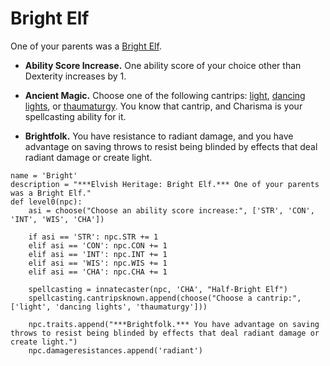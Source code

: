 # Bright Elf
One of your parents was a [Bright Elf](../Elves/Bright.md).

* **Ability Score Increase.** One ability score of your choice other than Dexterity increases by 1.

* **Ancient Magic.** Choose one of the following cantrips: [light](../../Magic/Spells/light.md), [dancing lights](../../Magic/Spells/dancing-lights.md), or [thaumaturgy](../../Magic/Spells/thaumaturgy.md). You know that cantrip, and Charisma is your spellcasting ability for it.

* **Brightfolk.** You have resistance to radiant damage, and you have advantage on saving throws to resist being blinded by effects that deal radiant damage or create light.

```
name = 'Bright'
description = "***Elvish Heritage: Bright Elf.*** One of your parents was a Bright Elf."
def level0(npc):
    asi = choose("Choose an ability score increase:", ['STR', 'CON', 'INT', 'WIS', 'CHA'])

    if asi == 'STR': npc.STR += 1
    elif asi == 'CON': npc.CON += 1
    elif asi == 'INT': npc.INT += 1
    elif asi == 'WIS': npc.WIS += 1
    elif asi == 'CHA': npc.CHA += 1

    spellcasting = innatecaster(npc, 'CHA', "Half-Bright Elf")
    spellcasting.cantripsknown.append(choose("Choose a cantrip:", ['light', 'dancing lights', 'thaumaturgy']))

    npc.traits.append("***Brightfolk.*** You have advantage on saving throws to resist being blinded by effects that deal radiant damage or create light.")
    npc.damageresistances.append('radiant')
```